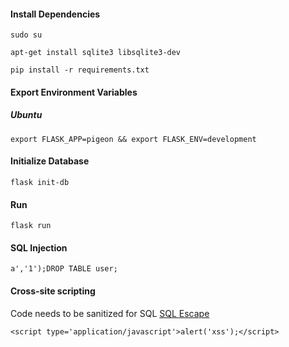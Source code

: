 #### Install Dependencies
`sudo su`

`apt-get install sqlite3 libsqlite3-dev`

`pip install -r requirements.txt`

#### Export Environment Variables
##### Ubuntu
`export FLASK_APP=pigeon && export FLASK_ENV=development`

#### Initialize Database
`flask init-db`

#### Run
`flask run`

#### SQL Injection
`a','1');DROP TABLE user;`

#### Cross-site scripting
Code needs to be sanitized for SQL
[SQL Escape](https://www.freeformatter.com/sql-escape.html)

`<script type='application/javascript'>alert('xss');</script>`